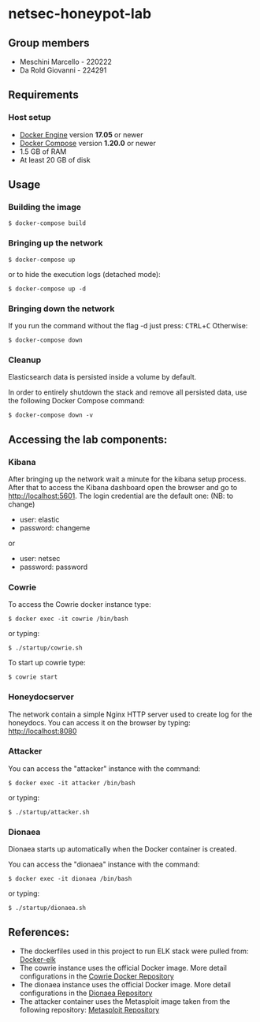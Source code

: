 # netsec-honeypot-lab

## Group members
* Meschini Marcello - 220222
* Da Rold Giovanni - 224291

## Requirements
### Host setup

* [Docker Engine](https://docs.docker.com/install/) version **17.05** or newer
* [Docker Compose](https://docs.docker.com/compose/install/) version **1.20.0** or newer
* 1.5 GB of RAM
* At least 20 GB of disk

## Usage

### Building the image
```console
$ docker-compose build
```
### Bringing up the network

```console
$ docker-compose up
```
or to hide the execution logs (detached mode):
```console
$ docker-compose up -d
```

### Bringing down the network
If you run the command without the flag -d just press: <kbd>CTRL</kbd>+<kbd>C</kbd>
Otherwise:
```console
$ docker-compose down
```
### Cleanup
Elasticsearch data is persisted inside a volume by default.

In order to entirely shutdown the stack and remove all persisted data, use the following Docker Compose command:
```console
$ docker-compose down -v
```

## Accessing the lab components:
### Kibana
After bringing up the network wait a minute for the kibana setup process. After that to access the Kibana dashboard open the browser and go to [http://localhost:5601](http://localhost:5601). The login credential are the default one: (NB: to change)
* user: elastic
* password: changeme

or

* user: netsec
* password: password

### Cowrie
To access the Cowrie docker instance type:
```console
$ docker exec -it cowrie /bin/bash
```

or typing:

```console
$ ./startup/cowrie.sh
```
To start up cowrie type:
```console
$ cowrie start
```
### Honeydocserver
The network contain a simple Nginx HTTP server used to create log for the honeydocs.
You can access it on the browser by typing: [http://localhost:8080](http://localhost:8080)

### Attacker
You can access the "attacker" instance with the command:
```console
$ docker exec -it attacker /bin/bash
```
or typing:

```console
$ ./startup/attacker.sh
```
### Dionaea
Dionaea starts up automatically when the Docker container is created.

You can access the "dionaea" instance with the command:
```console
$ docker exec -it dionaea /bin/bash
```

or typing:

```console
$ ./startup/dionaea.sh
```
## References:

* The dockerfiles used in this project to run ELK stack were pulled from: [Docker-elk](https://github.com/deviantony/docker-elk)
* The cowrie instance uses the official Docker image. More detail configurations in the [Cowrie Docker Repository](https://github.com/cowrie/docker-cowrie)
* The dionaea instance uses the official Docker image. More detail configurations in the [Dionaea Repository](https://github.com/DinoTools/dionaea)
* The attacker container uses the Metasploit image taken from the following repository: [Metasploit Repository](https://github.com/phocean/dockerfile-msf)
